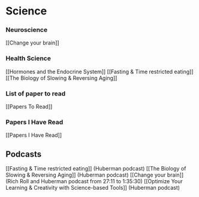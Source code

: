 # Science

### Neuroscience
[[Change your brain]]

### Health Science

[[Hormones and the Endocrine System]]
[[Fasting & Time restricted eating]] 
[[The Biology of Slowing & Reversing Aging]]

### List of paper to read
[[Papers To Read]]

### Papers I Have Read
[[Papers I Have Read]]


## Podcasts
[[Fasting & Time restricted eating]] (Huberman podcast)
[[The Biology of Slowing & Reversing Aging]] (Huberman podcast)
[[Change your brain]] (Rich Roll and Huberman podcast from 27:11 to 1:35:30)
[[Optimize Your Learning & Creativity with Science-based Tools]] (Huberman podcast)
